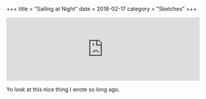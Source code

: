 +++
title = "Sailing at Night"
date = 2018-02-17
category = "Sketches"
+++

<iframe width="100%" height="166" scrolling="no" frameborder="no" allow="autoplay" src="https://w.soundcloud.com/player/?url=https%3A//api.soundcloud.com/tracks/332718759&amp;color=%2340c4ff&amp;auto_play=false&amp;hide_related=false&amp;show_comments=true&amp;show_user=true&amp;show_reposts=false&amp;show_teaser=true"></iframe>

Yo look at this nice thing I wrote so long ago.
